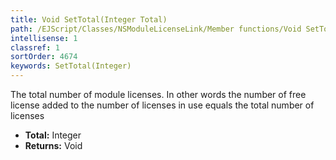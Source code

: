 ```yaml
---
title: Void SetTotal(Integer Total)
path: /EJScript/Classes/NSModuleLicenseLink/Member functions/Void SetTotal(Integer p_0)
intellisense: 1
classref: 1
sortOrder: 4674
keywords: SetTotal(Integer)
---
```



The total number of module licenses. In other words the number of free license added to the number of licenses in use equals the total number of licenses



* **Total:** Integer
* **Returns:** Void


